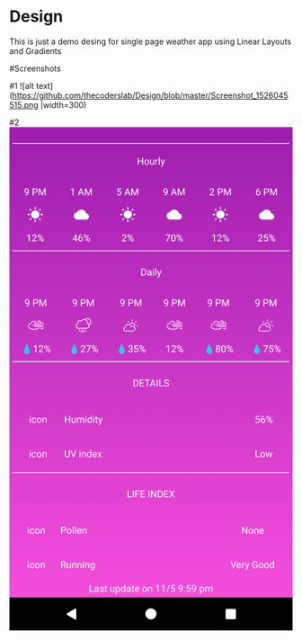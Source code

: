 # Design
This is just a demo desing for single page weather app using Linear Layouts and Gradients

#Screenshots

#1
![alt text](https://github.com/thecoderslab/Design/blob/master/Screenshot_1526045515.png |width=300)

#2
![alt text](https://github.com/thecoderslab/Design/blob/master/Screenshot_1526045534.png)

